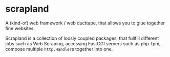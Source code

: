 # scrapland
A (kind-of) web framework / web ducttape, that allows you to glue together fine websites.

Scrapland is a collection of loosly coupled packages, that fullfill different jobs such as Web Scraping,
accessing FastCGI servers such as php-fpm, compose multiple `http.Handler`s together into one.

